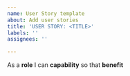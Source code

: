 ```yaml
---
name: User Story template
about: Add user stories
title: 'USER STORY: <TITLE>'
labels: ''
assignees: ''

---
```


As a **role** I can **capability** so that **benefit**
